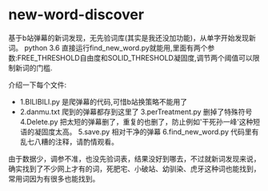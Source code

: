 # new-word-discover
基于b站弹幕的新词发现，无先验词库(其实是我还没加功能)，从单字开始发现新词。
python 3.6
直接运行find_new_word.py就能用,里面有两个参数:FREE_THRESHOLD自由度和SOLID_THRESHOLD凝固度,调节两个阈值可以限制新词的门槛.

介绍一下每个文件:
+  1.BILIBILI.py 是爬弹幕的代码,可惜b站换策略不能用了
+  2.danmu.txt 爬到的弹幕都存到这里了
3.perTreatment.py 删掉了特殊符号
4.Delete.py  把太短的弹幕删了，重复的也删了，防止例如'干死孙一峰'这种短语的凝固度太高。
5.save.py 相对干净的弹幕
6.find_new_word.py 代码里有乱七八糟的注释，请酌情观看。

由于数据少，调参不准，也没先验词表，结果没好到哪去，不过就新词发现来说，确实找到了不少网上才有的词，死肥宅、小破站、幼驯染、虎牙这种词也能找到，常用词因为有很多也能找到。



